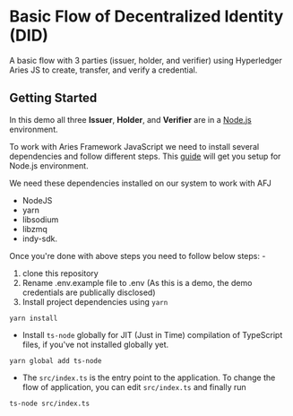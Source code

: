# Basic Flow of Decentralized Identity (DID)
A basic flow with 3 parties (issuer, holder, and verifier) using Hyperledger Aries JS to create, transfer, and verify a credential.

## Getting Started
In this demo all three **Issuer**, **Holder**, and **Verifier** are in a [Node.js](https://nodejs.org) environment.

To work with Aries Framework JavaScript we need to install several dependencies and follow different steps. This [guide](https://aries.js.org/guides/getting-started/installation/nodejs) will get you setup for Node.js environment. 

We need these dependencies installed on our system to work with AFJ
- NodeJS
- yarn
- libsodium
- libzmq
- indy-sdk.

Once you're done with above steps you need to follow below steps: -
1. clone this repository
2. Rename .env.example file to .env (As this is a demo, the demo credentials are publically disclosed)
3. Install project dependencies using `yarn`

```
yarn install
```
- Install `ts-node` globally for JIT (Just in Time) compilation of TypeScript files, if you've not installed globally yet. 

```
yarn global add ts-node
```
- The `src/index.ts` is the entry point to the application. To change the flow of application, you can edit `src/index.ts` and finally run

```
ts-node src/index.ts
```







